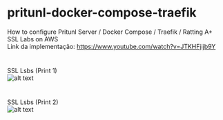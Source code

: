 # pritunl-docker-compose-traefik
How to configure Pritunl Server / Docker Compose / Traefik / Ratting A+ SSL Labs on AWS<br>
Link da implementação: https://www.youtube.com/watch?v=JTKHFjijb9Y
#
SSL Lsbs (Print 1)<br>
![alt text](https://raw.githubusercontent.com/aldeiacloud/pritunl-docker-compose-traefik/main/images-ssl-labs/ssllabs1.png)
#
SSL Lsbs (Print 2)<br>
![alt text](https://raw.githubusercontent.com/aldeiacloud/pritunl-docker-compose-traefik/main/images-ssl-labs/ssllabs2.png)
